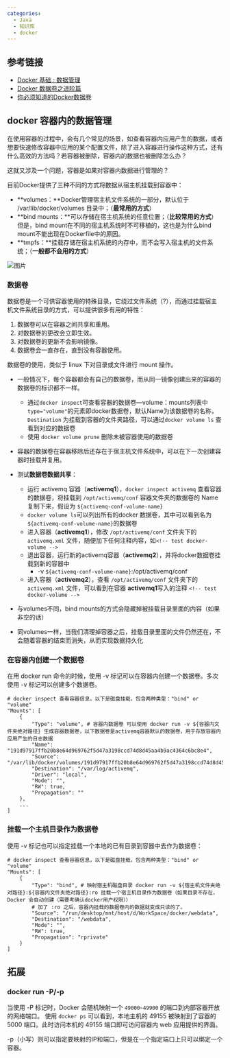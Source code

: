 ```yaml
---
categories:
  - Java
  - 知识库
  - docker
---
```

## 参考链接

- [Docker 基础 : 数据管理](https://www.cnblogs.com/sparkdev/p/6216154.html)
- [Docker 数据卷之进阶篇](https://www.cnblogs.com/sparkdev/p/8504050.html)
- [你必须知道的Docker数据卷](https://mp.weixin.qq.com/s?__biz=MzAwNTMxMzg1MA==&mid=2654075892&idx=7&sn=616d544f2b09f2a68620ba047ec4476a)



## docker 容器内的数据管理

在使用容器的过程中，会有几个常见的场景，如查看容器内应用产生的数据，或者想要快速修改容器中应用的某个配置文件，除了进入容器进行操作这种方式，还有什么高效的方法吗？若容器被删除，容器内的数据也被删除怎么办？

这就又涉及一个问题，容器是如果对容器内数据进行管理的？

目前Docker提供了三种不同的方式将数据从宿主机挂载到容器中：

- **volumes：**Docker管理宿主机文件系统的一部分，默认位于 /var/lib/docker/volumes 目录中；（**最常用的方式**）
- **bind mounts：**可以存储在宿主机系统的任意位置；（**比较常用的方式**）但是，bind mount在不同的宿主机系统时不可移植的，这也是为什么bind mount不能出现在Dockerfile中的原因。
- **tmpfs：**挂载存储在宿主机系统的内存中，而不会写入宿主机的文件系统；（**一般都不会用的方式**）

![图片](https://mmbiz.qpic.cn/mmbiz_png/fCpd1cf8iacYo0R2ok1kmV4OFXzx0iajS0c2OjpyFKW3s3ib1zMiceU8RT3xdWf3rwaY0x6iaf9rJcUPF4qNa699Pvw/640?wx_fmt=png&tp=webp&wxfrom=5&wx_lazy=1&wx_co=1)



### 数据卷

数据卷是一个可供容器使用的特殊目录，它绕过文件系统（?），而通过挂载宿主机文件系统目录的方式，可以提供很多有用的特性：

1. 数据卷可以在容器之间共享和重用。
2. 对数据卷的更改会立即生效。
3. 对数据卷的更新不会影响镜像。
4. 数据卷会一直存在，直到没有容器使用。

数据卷的使用，类似于 linux 下对目录或文件进行 mount 操作。



- 一般情况下，每个容器都会有自己的数据卷，而从同一镜像创建出来的容器的数据卷的标识都不一样。
  - 通过`docker inspect`可查看容器的数据卷—volume：mounts列表中`type="volume"`的元素即docker数据卷，默认Name为该数据卷的名称，`Destination` 为挂载到容器的文件夹路径，可以通过`docker volume ls` 查看到对应的数据卷
  - 使用 `docker volume prune` 删除未被容器使用的数据卷

- 容器的数据卷在容器移除后还存在于宿主机文件系统中，可以在下一次创建容器时挂载并复用。
- 测试**数据卷数据共享**：
  - 运行 activemq 容器（**activemq1**），`docker inspect activemq` 查看容器的数据卷，将挂载到 `/opt/activemq/conf` 容器文件夹的数据卷的 Name复制下来，假设为 `${activemq-conf-volume-name}`
  - `docker volume ls`可以列出所有的docker 数据卷，其中可以看到名为 `${activemq-conf-volume-name}`的数据卷
  - 进入容器（**activemq1**），修改 `/opt/activemq/conf` 文件夹下的`activemq.xml` 文件，随便加下任何注释内容，如`<!-- test docker-volume --> `
  - 退出容器，运行新的activemq容器（**activemq2**），并将docker数据卷挂载到新的容器中 
    - -v `${activemq-conf-volume-name}`:/opt/activemq/conf
  - 进入容器（**activemq2**），查看 `/opt/activemq/conf` 文件夹下的`activemq.xml` 文件，可以看到在容器 **activemq1**写入的注释 `<!-- test docker-volume --> `
- 与volumes不同，bind mounts的方式会隐藏掉被挂载目录里面的内容（如果非空的话）
- 同volumes一样，当我们清理掉容器之后，挂载目录里面的文件仍然还在，不会随着容器的结束而消失，从而实现数据持久化



### 在容器内创建一个数据卷

在用 docker run 命令的时候，使用 -v 标记可以在容器内创建一个数据卷。多次使用 -v 标记可以创建多个数据卷。

```shell
# docker inspect 查看容器信息，以下是磁盘挂载，包含两种类型："bind" or "volume"
"Mounts": [
    {
        "Type": "volume", # 容器内数据卷 可以使用 docker run -v ${容器内文件夹绝对路径} 生成容器数据卷，以下数据卷是activemq容器默认的数据卷，用于存放容器内应用产生的日志数据
        "Name": "191d97917ffb20b8e64d969762f5d47a3198ccd74d8d45aa4b9ac4364c6bc8e4",
        "Source": "/var/lib/docker/volumes/191d97917ffb20b8e64d969762f5d47a3198ccd74d8d45aa4b9ac4364c6bc8e4/_data",
        "Destination": "/var/log/activemq",
        "Driver": "local",
        "Mode": "",
        "RW": true,
        "Propagation": ""
    },
    ...
]
```



### 挂载一个主机目录作为数据卷

使用 -v 标记也可以指定挂载一个本地的已有目录到容器中去作为数据卷：

```shell
# docker inspect 查看容器信息，以下是磁盘挂载，包含两种类型："bind" or "volume"
"Mounts": [
    {
        "Type": "bind", # 映射宿主机磁盘目录 docker run -v ${宿主机文件夹绝对路径}:${容器内文件夹绝对路径}:ro 挂载一个宿主机目录作为数据卷（如果目录不存在，Docker 会自动创建（需要考确认docker用户权限））
        # 加了 :ro 之后，容器内挂载的数据卷内的数据就变成只读的了。
        "Source": "/run/desktop/mnt/host/d/WorkSpace/docker/webdata",
        "Destination": "/webdata",
        "Mode": "",
        "RW": true,
        "Propagation": "rprivate"
    }
]
```



## 拓展

### docker run -P/-p

当使用 -P 标记时，Docker 会随机映射一个 `49000~49900` 的端口到内部容器开放的网络端口。
使用 `docker ps` 可以看到，本地主机的 49155 被映射到了容器的 5000 端口。此时访问本机的 49155 端口即可访问容器内 web 应用提供的界面。

-p（小写）则可以指定要映射的IP和端口，但是在一个指定端口上只可以绑定一个容器。

